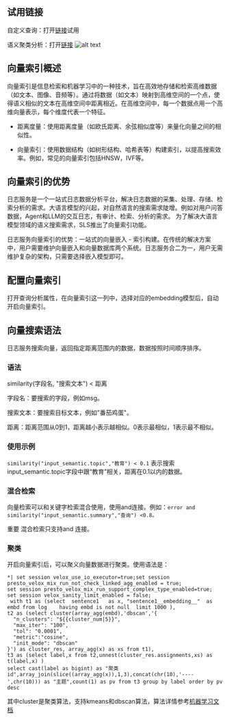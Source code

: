 
## 试用链接

自定义查询：打开[链接](/playground/demo.html?dest=/lognext/project/embedding-benchmark-cn-heyuan-public/logsearch/sts_log?encode%3Dbase64%26queryString%3Dbm90IGFiY2QgYW5kIHNpbWlsYXJpdHkoc2VudGVuY2UyLCflhazlronljoUnKSAgPCAwLjQ%3D%26filterInfo%3DeyJmamNvZGUiOiIoKSIsImZxIjoiIn0%3D%26queryTimeType%3D99%26startTime%3D1746720000%26endTime%3D1746806400)试用

语义聚类分析：打开[链接](/playground/demo.html?dest=/lognext/project/embedding-benchmark-cn-heyuan-public/dashboard/dashboard-1747220853385-305266?slsRegion=cn-heyuan)
![alt text](image.png)
## 向量索引概述
向量索引是信息检索和机器学习中的一种技术，旨在高效地存储和检索高维数据（如文本、图像、音频等）。通过将数据（如文本）映射到高维空间的一个点，使得语义相似的文本在高维空间中距离相近。在高维空间中，每一个数据点用一个高维向量表示，每个维度代表一个特征。

+ 距离度量：使用距离度量（如欧氏距离、余弦相似度等）来量化向量之间的相似性。

+ 向量索引：使用数据结构（如树形结构、哈希表等）构建索引，以提高搜索效率。例如，常见的向量索引包括HNSW，IVF等。

## 向量索引的优势
日志服务是一个一站式日志数据分析平台，解决日志数据的采集、处理、存储、检索分析的需求。大语言模型的兴起，对自然语言的搜索需求陡增。例如对用户问答数据，Agent和LLM的交互日志，有审计、检索、分析的需求。 为了解决大语言模型领域的语义搜索需求，SLS推出了向量索引功能。

日志服务向量索引的优势：一站式的向量嵌入 - 索引构建。在传统的解决方案中，用户需要维护向量嵌入和向量数据库两个系统。日志服务合二为一，用户无需维护复杂的架构，只需要选择嵌入模型即可。

## 配置向量索引
打开查询分析属性，在向量索引这一列中，选择对应的embedding模型后，自动开启向量索引。

## 向量搜索语法
日志服务搜索向量，返回指定距离范围内的数据，数据按照时间顺序排序。

### 语法
similarity(字段名, "搜索文本") < 距离

字段名：要搜索的字段，例如msg。

搜索文本：要搜索目标文本，例如"番茄鸡蛋"。

距离：距离范围从0到1，距离越小表示越相似。0表示最相似，1表示最不相似。

### 使用示例

`similarity("input_semantic.topic","教育") < 0.1` 表示搜索input_semantic.topic字段中跟“教育”相关，距离在0.1以内的数据。

### 混合检索
向量检索可以和关键字检索混合使用，使用and连接。例如：`error and similarity("input_semantic.summary","查询") <0.8。`

重要
混合检索只支持and 连接。

### 聚类
开启向量索引后，可以聚义向量数据进行聚类。使用语法是：

```
*| set session velox_use_io_executor=true;set session presto_velox_mix_run_not_check_linked_agg_enabled = true;
set session presto_velox_mix_run_support_complex_type_enabled=true;
set session velox_sanity_limit_enabled = false;
 with t1 as (select  sentence1   as x, "sentence1__embedding__"  as embd from log    having embd is not null  limit 1000 ),
t2 as (select cluster(array_agg(embd),'dbscan','{
  "n_clusters": "${{cluster_num|5}}",
  "max_iter": "100",
  "tol": "0.0001",
  "metric":"cosine",
  "init_mode": "dbscan"
}') as cluster_res, array_agg(x) as xs from t1),
t3 as (select label,x from t2,unnest(cluster_res.assignments,xs) as t(label,x) )
select cast(label as bigint) as "聚类id",array_join(slice((array_agg(x)),1,3),concat(chr(10),'----',chr(10))) as "主题",count(1) as pv from t3 group by label order by pv desc

```

其中cluster是聚类算法，支持kmeans和dbscan算法，算法详情参考[机器学习文档](https://help.aliyun.com/zh/sls/user-guide/spl-function)